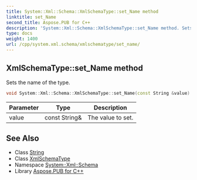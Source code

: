 ```yaml
---
title: System::Xml::Schema::XmlSchemaType::set_Name method
linktitle: set_Name
second_title: Aspose.PUB for C++
description: 'System::Xml::Schema::XmlSchemaType::set_Name method. Sets the name of the type in C++.'
type: docs
weight: 1400
url: /cpp/system.xml.schema/xmlschematype/set_name/
---
```

## XmlSchemaType::set_Name method


Sets the name of the type.

```cpp
void System::Xml::Schema::XmlSchemaType::set_Name(const String &value)
```


| Parameter | Type | Description |
| --- | --- | --- |
| value | const String\& | The value to set. |

## See Also

* Class [String](../../../system/string/)
* Class [XmlSchemaType](../)
* Namespace [System::Xml::Schema](../../)
* Library [Aspose.PUB for C++](../../../)
